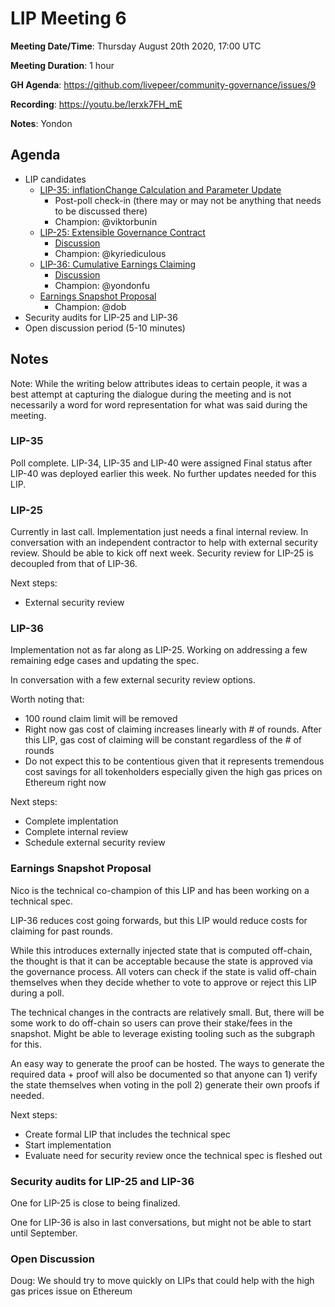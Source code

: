 # LIP Meeting 6

**Meeting Date/Time**: Thursday August 20th 2020, 17:00 UTC

**Meeting Duration**: 1 hour

**GH Agenda**: https://github.com/livepeer/community-governance/issues/9

**Recording**: https://youtu.be/Ierxk7FH_mE 

**Notes**: Yondon

## Agenda
<!-- Meeting agenda -->

- LIP candidates
    - [LIP-35: inflationChange Calculation and Parameter Update](https://github.com/livepeer/LIPs/blob/master/LIPs/LIP-35.md)
        - Post-poll check-in (there may or may not be anything that needs to be discussed there)
        - Champion: @viktorbunin
    - [LIP-25: Extensible Governance Contract](https://github.com/livepeer/LIPs/blob/master/LIPs/LIP-25.md)
        - [Discussion](https://github.com/livepeer/LIPs/issues/25)
        - Champion: @kyriediculous 
    - [LIP-36: Cumulative Earnings Claiming](https://github.com/livepeer/LIPs/blob/master/LIPs/LIP-36.md)
        - [Discussion](https://github.com/livepeer/LIPs/issues/35)
        - Champion: @yondonfu 
    - [Earnings Snapshot Proposal](https://github.com/livepeer/LIPs/issues/52)
        - Champion: @dob 
- Security audits for LIP-25 and LIP-36
- Open discussion period (5-10 minutes)

## Notes

Note: While the writing below attributes ideas to certain people, it was a best attempt at capturing the dialogue during the meeting and is not necessarily a word for word representation for what was said during the meeting.

### LIP-35

Poll complete. LIP-34, LIP-35 and LIP-40 were assigned Final status after LIP-40 was deployed earlier this week. No further updates needed for this LIP.

### LIP-25

Currently in last call. Implementation just needs a final internal review. In conversation with an independent contractor to help with external security review. Should be able to kick off next week. Security review for LIP-25 is decoupled from that of LIP-36.

Next steps:
- External security review

### LIP-36

Implementation not as far along as LIP-25. Working on addressing a few remaining edge cases and updating the spec.

In conversation with a few external security review options.

Worth noting that:
- 100 round claim limit will be removed
- Right now gas cost of claiming increases linearly with # of rounds. After this LIP, gas cost of claiming will be constant regardless of the # of rounds
- Do not expect this to be contentious given that it represents tremendous cost savings for all tokenholders especially given the high gas prices on Ethereum right now

Next steps:
- Complete implentation
- Complete internal review
- Schedule external security review

### Earnings Snapshot Proposal

Nico is the technical co-champion of this LIP and has been working on a technical spec.

LIP-36 reduces cost going forwards, but this LIP would reduce costs for claiming for past rounds.

While this introduces externally injected state that is computed off-chain, the thought is that it can be acceptable because the state is approved via the governance process. All voters can check if the state is valid off-chain themselves when they decide whether to vote to approve or reject this LIP during a poll.

The technical changes in the contracts are relatively small. But, there will be some work to do off-chain so users can prove their stake/fees in the snapshot. Might be able to leverage existing tooling such as the subgraph for this.

An easy way to generate the proof can be hosted. The ways to generate the required data + proof will also be documented so that anyone can 1) verify the state themselves when voting in the poll 2) generate their own proofs if needed.

Next steps:
- Create formal LIP that includes the technical spec
- Start implementation
- Evaluate need for security review once the technical spec is fleshed out

### Security audits for LIP-25 and LIP-36

One for LIP-25 is close to being finalized.

One for LIP-36 is also in last conversations, but might not be able to start until September.

### Open Discussion

Doug: We should try to move quickly on LIPs that could help with the high gas prices issue on Ethereum
